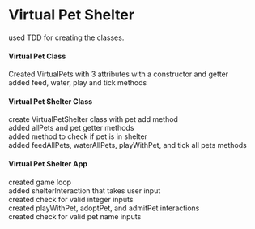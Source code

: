 # Virtual Pet Shelter
used TDD for creating the classes.
#### Virtual Pet Class
Created VirtualPets with 3 attributes with a constructor and getter\
added feed, water, play and tick methods

#### Virtual Pet Shelter Class
create VirtualPetShelter class with pet add method\
added allPets and pet getter methods\
added method to check if pet is in shelter\
added feedAllPets, waterAllPets, playWithPet, and tick all pets methods

#### Virtual Pet Shelter App
created game loop\
added shelterInteraction that takes user input\
created check for valid integer inputs\
created playWithPet, adoptPet, and admitPet interactions\
created check for valid pet name inputs

